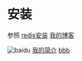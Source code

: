 # 安装
参照 [redis安装](https://github.com/shotchen/test-file/blob/master/redis/install.md)
[我的博客](http://blog.csdn.net/guodongxiaren) 
     
![baidu](http://www.baidu.com/img/bdlogo.gif "百度logo")
[我的简介](/redis/install.md)
[bbb](http://www.baidu.com)
